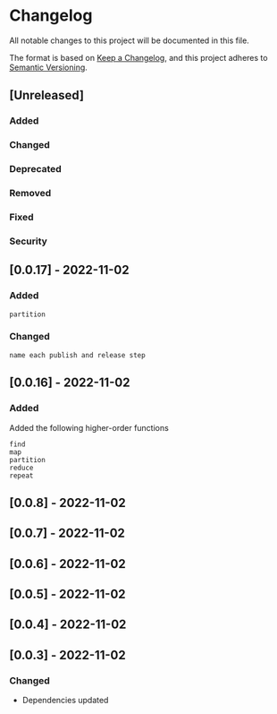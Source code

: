 # Changelog

All notable changes to this project will be documented in this file.

The format is based on [Keep a Changelog](https://keepachangelog.com/en/1.0.0/), and this project adheres to [Semantic Versioning](https://semver.org/spec/v2.0.0.html).

## [Unreleased]

### Added

### Changed

### Deprecated

### Removed

### Fixed

### Security

## [0.0.17] - 2022-11-02

### Added 
```
partition
```

### Changed
```
name each publish and release step
```

## [0.0.16] - 2022-11-02

### Added

Added the following higher-order functions
```
find
map
partition
reduce
repeat
```

## [0.0.8] - 2022-11-02

## [0.0.7] - 2022-11-02

## [0.0.6] - 2022-11-02

## [0.0.5] - 2022-11-02

## [0.0.4] - 2022-11-02

## [0.0.3] - 2022-11-02

### Changed

- Dependencies updated